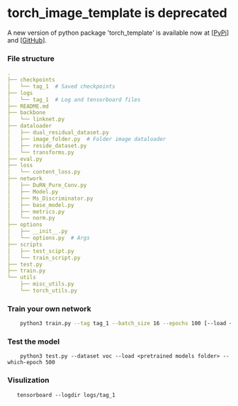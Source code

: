# torch_image_template is deprecated
A new version of python package 'torch_template' is available now at [[PyPi](https://pypi.org/project/torch-template/)] and [[GitHub](https://github.com/misads/torch_template)].

### File structure

```yaml
.
├── checkpoints
│   └── tag_1  # Saved checkpoints
├── logs
│   └── tag_1  # Log and tensorboard files
├── README.md
├── backbone
│   └── linknet.py
├── dataloader
│   ├── dual_residual_dataset.py
│   ├── image_folder.py  # Folder image dataloader
│   ├── reside_dataset.py
│   └── transforms.py
├── eval.py
├── loss
│   └── content_loss.py
├── network
│   ├── DuRN_Pure_Conv.py
│   ├── Model.py
│   ├── Ms_Discriminator.py
│   ├── base_model.py
│   ├── metrics.py
│   └── norm.py
├── options
│   ├── __init__.py
│   └── options.py  # Args
├── scripts
│   ├── test_scipt.py
│   └── train_script.py
├── test.py
├── train.py
└── utils
    ├── misc_utils.py
    └── torch_utils.py

```

### Train your own network
```bash
    python3 train.py --tag tag_1 --batch_size 16 --epochs 100 [--load <pretrained models folder> --which-epoch 500] --gpu_ids 0
```

### Test the model
```shell script
    python3 test.py --dataset voc --load <pretrained models folder> --which-epoch 500
```

### Visulization
```shell script
   tensorboard --logdir logs/tag_1
```

